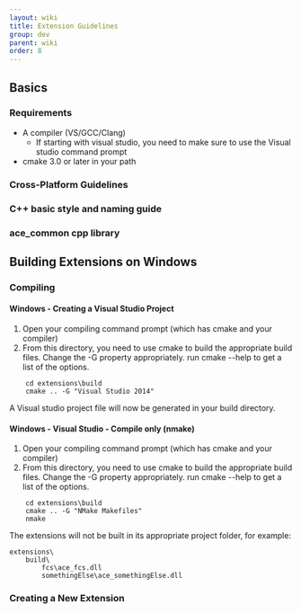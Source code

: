 ```yaml
---
layout: wiki
title: Extension Guidelines
group: dev
parent: wiki
order: 8
---
```


## Basics

### Requirements

- A compiler (VS/GCC/Clang) 
    - If starting with visual studio, you need to make sure to use the Visual studio command prompt
- cmake 3.0 or later in your path

### Cross-Platform Guidelines

### C++ basic style and naming guide

### ace_common cpp library

## Building Extensions on Windows

### Compiling 

#### Windows - Creating a Visual Studio Project
1. Open your compiling command prompt (which has cmake and your compiler)
2. From this directory, you need to use cmake to build the appropriate build files. Change the -G property appropriately. run cmake --help to get a list of the options.
```
    cd extensions\build
    cmake .. -G "Visual Studio 2014"
```
A Visual studio project file will now be generated in your build directory.

#### Windows - Visual Studio - Compile only (nmake)
1. Open your compiling command prompt (which has cmake and your compiler)
2. From this directory, you need to use cmake to build the appropriate build files. Change the -G property appropriately. run cmake --help to get a list of the options.
```
    cd extensions\build
    cmake .. -G "NMake Makefiles"
    nmake
```
The extensions will not be built in its appropriate project folder, for example:
```
extensions\
    build\
        fcs\ace_fcs.dll
        somethingElse\ace_somethingElse.dll
```
### Creating a New Extension
